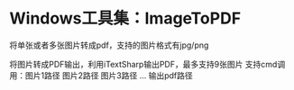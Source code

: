 # Windows工具集：ImageToPDF
将单张或者多张图片转成pdf，支持的图片格式有jpg/png

将图片转成PDF输出，利用iTextSharp输出PDF，最多支持9张图片
支持cmd调用：图片1路径 图片2路径 图片3路径 ... 输出pdf路径

